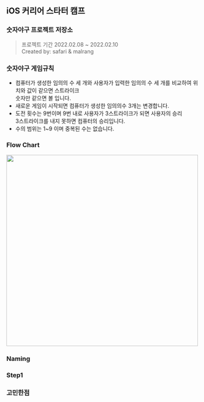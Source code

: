 ## iOS 커리어 스타터 캠프

### 숫자야구 프로젝트 저장소
> 프로젝트 기간 2022.02.08 ~ 2022.02.10 <br/>
Created by: safari & malrang

### 숫자야구 게임규칙

* 컴퓨터가 생성한 임의의 수 세 개와 사용자가 입력한 임의의 수 세 개를 비교하여 위치와 값이 같으면 스트라이크<br/> 숫자만 같으면 볼 입니다.
* 새로운 게임이 시작되면 컴퓨터가 생성한 임의의수 3개는 변경합니다.
* 도전 횟수는 9번이며 9번 내로 사용자가 3스트라이크가 되면 사용자의 승리<br/> 3스트라이크를 내지 못하면 컴퓨터의 승리입니다.
* 수의 범위는 1~9 이며 중복된 수는 없습니다.

### Flow Chart
<img src = "https://user-images.githubusercontent.com/91936941/153184248-2997a8f8-4109-4060-91c6-ac7d04f8341d.png" width="500px">

### Naming

### Step1

### 고민한점
